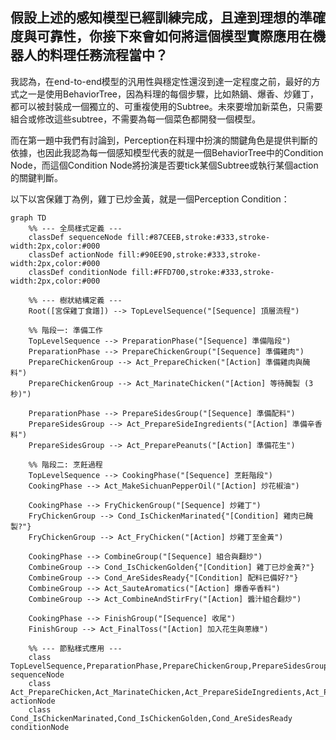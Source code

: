 ## 假設上述的感知模型已經訓練完成，且達到理想的準確度與可靠性，你接下來會如何將這個模型實際應用在機器人的料理任務流程當中？

我認為，在end-to-end模型的汎用性與穩定性還沒到達一定程度之前，最好的方式之一是使用BehaviorTree，因為料理的每個步驟，比如熱鍋、爆香、炒雞丁，都可以被封裝成一個獨立的、可重複使用的Subtree。未來要增加新菜色，只需要組合或修改這些subtree，不需要為每一個菜色都開發一個模型。



而在第一題中我們有討論到，Perception在料理中扮演的關鍵角色是提供判斷的依據，也因此我認為每一個感知模型代表的就是一個BehaviorTree中的Condition Node，而這個Condition Node將扮演是否要tick某個Subtree或執行某個action的關鍵判斷。



以下以宮保雞丁為例，雞丁已炒金黃，就是一個Perception Condition：

```mermaid
graph TD
    %% --- 全局樣式定義 ---
    classDef sequenceNode fill:#87CEEB,stroke:#333,stroke-width:2px,color:#000
    classDef actionNode fill:#90EE90,stroke:#333,stroke-width:2px,color:#000
    classDef conditionNode fill:#FFD700,stroke:#333,stroke-width:2px,color:#000

    %% --- 樹狀結構定義 ---
    Root([宮保雞丁食譜]) --> TopLevelSequence("[Sequence] 頂層流程")

    %% 階段一: 準備工作
    TopLevelSequence --> PreparationPhase("[Sequence] 準備階段")
    PreparationPhase --> PrepareChickenGroup("[Sequence] 準備雞肉")
    PrepareChickenGroup --> Act_PrepareChicken("[Action] 準備雞肉與醃料")
    PrepareChickenGroup --> Act_MarinateChicken("[Action] 等待醃製 (3秒)")
    
    PreparationPhase --> PrepareSidesGroup("[Sequence] 準備配料")
    PrepareSidesGroup --> Act_PrepareSideIngredients("[Action] 準備辛香料")
    PrepareSidesGroup --> Act_PreparePeanuts("[Action] 準備花生")

    %% 階段二: 烹飪過程
    TopLevelSequence --> CookingPhase("[Sequence] 烹飪階段")
    CookingPhase --> Act_MakeSichuanPepperOil("[Action] 炒花椒油")
    
    CookingPhase --> FryChickenGroup("[Sequence] 炒雞丁")
    FryChickenGroup --> Cond_IsChickenMarinated{"[Condition] 雞肉已醃製?"}
    FryChickenGroup --> Act_FryChicken("[Action] 炒雞丁至金黃")

    CookingPhase --> CombineGroup("[Sequence] 組合與翻炒")
    CombineGroup --> Cond_IsChickenGolden{"[Condition] 雞丁已炒金黃?"}
    CombineGroup --> Cond_AreSidesReady{"[Condition] 配料已備好?"}
    CombineGroup --> Act_SauteAromatics("[Action] 爆香辛香料")
    CombineGroup --> Act_CombineAndStirFry("[Action] 醬汁組合翻炒")

    CookingPhase --> FinishGroup("[Sequence] 收尾")
    FinishGroup --> Act_FinalToss("[Action] 加入花生與蔥綠")

    %% --- 節點樣式應用 ---
    class TopLevelSequence,PreparationPhase,PrepareChickenGroup,PrepareSidesGroup,CookingPhase,FryChickenGroup,CombineGroup,FinishGroup sequenceNode
    class Act_PrepareChicken,Act_MarinateChicken,Act_PrepareSideIngredients,Act_PreparePeanuts,Act_MakeSichuanPepperOil,Act_FryChicken,Act_SauteAromatics,Act_CombineAndStirFry,Act_FinalToss actionNode
    class Cond_IsChickenMarinated,Cond_IsChickenGolden,Cond_AreSidesReady conditionNode
```

